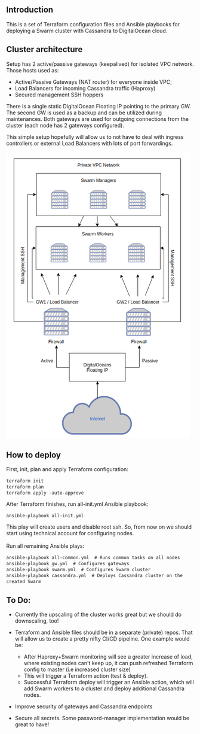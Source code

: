 ## Introduction

This is a set of Terraform configuration files and Ansible playbooks for deploying a Swarm cluster with Cassandra to DigitalOcean cloud.

## Cluster architecture

Setup has 2 active/passive gateways (keepalived) for isolated VPC network. Those hosts used as:
- Active/Passive Gateways (NAT router) for everyone inside VPC;
- Load Balancers for incoming Cassandra traffic (Haproxy)
- Secured management SSH hoppers

There is a single static DigitalOcean Floating IP pointing to the primary GW. The second GW is used as a backup and can be utilized during maintenances. Both gateways are used for outgoing connections from the cluster (each node has 2 gateways configured).

This simple setup hopefully will allow us to not have to deal with ingress controllers or external Load Balancers with lots of port forwardings.

![Swarm](../.github/images/swarm_arch1.png)


## How to deploy

First, init, plan and apply Terraform configuration:
~~~
terraform init
terraform plan
terraform apply -auto-approve
~~~

After Terraform finishes, run all-init.yml Ansible playbook:
~~~
ansible-playbook all-init.yml
~~~

This play will create users and disable root ssh. So, from now on we should start using technical account for configuring nodes. \
\
Run all remaining Ansible plays:
~~~
ansible-playbook all-common.yml  # Runs common tasks on all nodes
ansible-playbook gw.yml  # Configures gateways
ansible-playbook swarm.yml  # Configures Swarm cluster
ansible-playbook cassandra.yml  # Deploys Cassandra cluster on the created Swarm
~~~

## To Do:

* Currently the upscaling of the cluster works great but we should do downscaling, too!

* Terraform and Ansible files should be in a separate (private) repos. That will allow us to create a pretty nifty CI/CD pipeline. One example would be:
  - After Haproxy+Swarm monitoring will see a greater increase of load, where existing nodes can't keep up, it can push refreshed Terraform config to master (i.e increased cluster size)
  - This will trigger a Terraform action (test & deploy).
  - Successful Terraform deploy will trigger an Ansible action, which will add Swarm workers to a cluster and deploy additional Cassandra nodes.

* Improve security of gateways and Cassandra endpoints

* Secure all secrets. Some password-manager implementation would be great to have!
